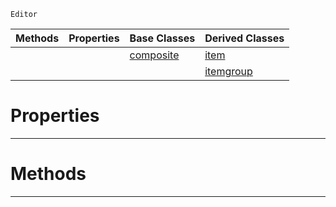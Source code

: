  `Editor`

|Methods|Properties|Base Classes|Derived Classes|
|---|---|---|---|
| | |[composite](https://github.com/PlasmaEngine/PlasmaDocs/blob/master/code_reference/class_reference/composite.markdown)|[item](https://github.com/PlasmaEngine/PlasmaDocs/blob/master/code_reference/class_reference/item.markdown)|
| | | |[itemgroup](https://github.com/PlasmaEngine/PlasmaDocs/blob/master/code_reference/class_reference/itemgroup.markdown)|


 #  Properties


---  
 #  Methods


---  
 

 